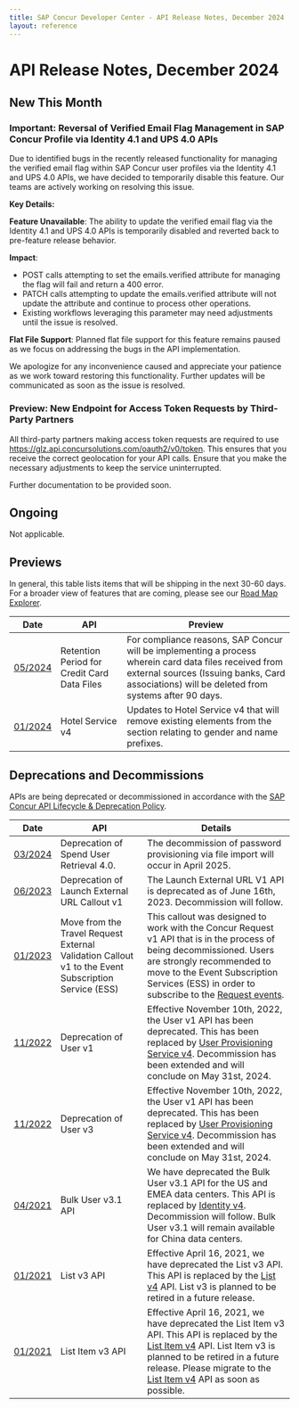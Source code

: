 ```yaml
---
title: SAP Concur Developer Center - API Release Notes, December 2024
layout: reference
---
```

# API Release Notes, December 2024

## New This Month

### Important: Reversal of Verified Email Flag Management in SAP Concur Profile via Identity 4.1 and UPS 4.0 APIs

Due to identified bugs in the recently released functionality for managing the verified email flag within SAP Concur user profiles via the Identity 4.1 and UPS 4.0 APIs, we have decided to temporarily disable this feature. Our teams are actively working on resolving this issue.

**Key Details:**

**Feature Unavailable**: The ability to update the verified email flag via the Identity 4.1 and UPS 4.0 APIs is temporarily disabled and reverted back to pre-feature release behavior.

**Impact**:

* POST calls attempting to set the emails.verified attribute for managing the flag will fail and return a 400 error.
* PATCH calls attempting to update the emails.verified attribute will not update the attribute and continue to process other operations.
* Existing workflows leveraging this parameter may need adjustments until the issue is resolved.  

**Flat File Support**: Planned flat file support for this feature remains paused as we focus on addressing the bugs in the API implementation.

We apologize for any inconvenience caused and appreciate your patience as we work toward restoring this functionality. Further updates will be communicated as soon as the issue is resolved.

### Preview: New Endpoint for Access Token Requests by Third-Party Partners

All third-party partners making access token requests are required to use https://glz.api.concursolutions.com/oauth2/v0/token. This ensures that you receive the correct geolocation for your API calls. Ensure that you make the necessary adjustments to keep the service uninterrupted. 

Further documentation to be provided soon.

## Ongoing

Not applicable.

## Previews

In general, this table lists items that will be shipping in the next 30-60 days. For a broader view of features that are coming, please see our [Road Map Explorer](https://roadmaps.sap.com/board?PRODUCT=089E017A62AB1EDA94C15F5EDB3400E1&range=CURRENT-LAST#Q3%202024).

Date|API|Preview
---|---|---
[05/2024](/tools-support/release-notes/api/2024-05-09.html)|Retention Period for Credit Card Data Files|For compliance reasons, SAP Concur will be implementing a process wherein card data files received from external sources (Issuing banks, Card associations) will be deleted from systems after 90 days.
[01/2024](/tools-support/release-notes/api/2024-01-11.html)|Hotel Service v4|Updates to Hotel Service v4 that will remove existing elements from the <Profiles> section relating to gender and name prefixes.

## Deprecations and Decommissions

APIs are being deprecated or decommissioned in accordance with the [SAP Concur API Lifecycle & Deprecation Policy](/tools-support/deprecation-policy.html).

Date|API|Details
---|---|---
[03/2024](/tools/support/release-notes/api/2024-03-14.html)|Deprecation of Spend User Retrieval 4.0.|The decommission of password provisioning via file import will occur in April 2025.
[06/2023](/tools-support/release-notes/api/2023-06-02.html)|Deprecation of Launch External URL Callout v1|The Launch External URL V1 API is deprecated as of June 16th, 2023. Decommission will follow.
[01/2023](/tools-support/release-notes/api/2023-01-05.html)|Move from the Travel Request External Validation Callout v1 to the Event Subscription Service (ESS)|This callout was designed to work with the Concur Request v1 API that is in the process of being decommissioned. Users are strongly recommended to move to the Event Subscription Services (ESS) in order to subscribe to the [Request events](https://developer.concur.com/api-reference/ess/v4.event-subscription.html).
[11/2022](/tools-support/release-notes/api/archive/2022-11-10.html)|Deprecation of User v1|Effective November 10th, 2022, the User v1 API has been deprecated. This has been replaced by [User Provisioning Service v4](/api-reference/user-provisioning/v4.user-provisioning.html). Decommission has been extended and will conclude on May 31st, 2024.
[11/2022](/tools-support/release-notes/api/archive/2022-11-10.html)|Deprecation of User v3|Effective November 10th, 2022, the User v1 API has been deprecated. This has been replaced by [User Provisioning Service v4](/api-reference/user-provisioning/v4.user-provisioning.html). Decommission has been extended and will conclude on May 31st, 2024.
[04/2021](/tools-support/release-notes/api/archive/2021-04-16.html#planned-deprecation-bulk-user)|Bulk User v3.1 API|We have deprecated the Bulk User v3.1 API for the US and EMEA data centers. This API is replaced by [Identity v4](/api-reference/profile/v4.identity.html). Decommission will follow. Bulk User v3.1 will remain available for China data centers.
[01/2021](/tools-support/release-notes/api/archive/2021-01-22.html#planned-list-deprecation)|List v3 API|Effective April 16, 2021, we have deprecated the List v3 API. This API is replaced by the [List v4](/api-reference/common/lists/v4.list.html) API. List v3 is planned to be retired in a future release.
[01/2021](/tools-support/release-notes/api/archive/2021-01-22.html#planned-list-item-deprecation)|List Item v3 API|Effective April 16, 2021, we have deprecated the List Item v3 API. This API is replaced by the [List Item v4](/api-reference/common/list-item/v4.list-item.html) API. List Item v3 is planned to be retired in a future release. Please migrate to the [List Item v4](/api-reference/common/list-item/v4.list-item.html) API as soon as possible.
